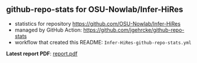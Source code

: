 ## github-repo-stats for OSU-Nowlab/Infer-HiRes

- statistics for repository https://github.com/OSU-Nowlab/Infer-HiRes
- managed by GitHub Action: https://github.com/jgehrcke/github-repo-stats
- workflow that created this README: `Infer-HiRes-github-repo-stats.yml`

**Latest report PDF**: [report.pdf](https://github.com/OSU-Nowlab/Infer-HiRes/raw/github-repo-stats/OSU-Nowlab/Infer-HiRes/latest-report/report.pdf)

